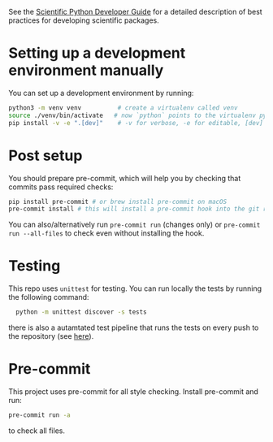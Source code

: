 See the [Scientific Python Developer Guide][spc-dev-intro] for a detailed
description of best practices for developing scientific packages.

[spc-dev-intro]: https://learn.scientific-python.org/development/

# Setting up a development environment manually

You can set up a development environment by running:

```zsh
python3 -m venv venv          # create a virtualenv called venv
source ./venv/bin/activate   # now `python` points to the virtualenv python
pip install -v -e ".[dev]"    # -v for verbose, -e for editable, [dev] for dev dependencies
```

# Post setup

You should prepare pre-commit, which will help you by checking that commits pass
required checks:

```bash
pip install pre-commit # or brew install pre-commit on macOS
pre-commit install # this will install a pre-commit hook into the git repo
```

You can also/alternatively run `pre-commit run` (changes only) or
`pre-commit run --all-files` to check even without installing the hook.

# Testing

This repo uses `unittest` for testing. You can run locally the tests by running the following command:

```bash
  python -m unittest discover -s tests
```
there is also a autamtated test pipeline that runs the tests on every push to the repository (see [here](.github/workflows/ci.yml)).


# Pre-commit

This project uses pre-commit for all style checking. Install pre-commit and run:

```bash
pre-commit run -a
```

to check all files.
